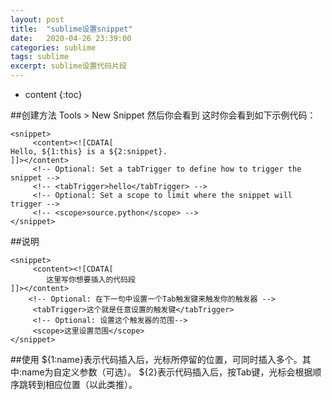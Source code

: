 ```yaml
---
layout: post
title:  "sublime设置snippet"
date:   2020-04-26 23:39:00
categories: sublime
tags: sublime
excerpt: sublime设置代码片段
---
```

* content
{:toc}

##创建方法
Tools > New Snippet
然后你会看到
这时你会看到如下示例代码：
```
<snippet>
     <content><![CDATA[
Hello, ${1:this} is a ${2:snippet}.
]]></content>
     <!-- Optional: Set a tabTrigger to define how to trigger the snippet -->
     <!-- <tabTrigger>hello</tabTrigger> -->
     <!-- Optional: Set a scope to limit where the snippet will trigger -->
     <!-- <scope>source.python</scope> -->
</snippet>
```
##说明
```
<snippet>
     <content><![CDATA[
        这里写你想要插入的代码段
]]></content>
    <!-- Optional: 在下一句中设置一个Tab触发键来触发你的触发器 -->
     <tabTrigger>这个就是任意设置的触发键</tabTrigger>
     <!-- Optional: 设置这个触发器的范围-->
     <scope>这里设置范围</scope>
</snippet>

```
##使用
${1:name}表示代码插入后，光标所停留的位置，可同时插入多个。其中:name为自定义参数（可选）。
${2}表示代码插入后，按Tab键，光标会根据顺序跳转到相应位置（以此类推）。